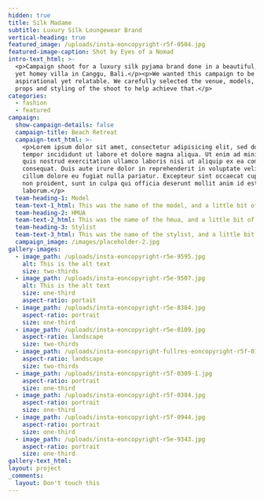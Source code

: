 ```yaml
---
hidden: true
title: Silk Madame
subtitle: Luxury Silk Loungewear Brand
vertical-heading: true
featured_image: /uploads/insta-eoncopyright-r5f-0504.jpg
featured-image-caption: Shot by Eyes of a Nomad
intro-text_html: >-
  <p>Campaign shoot for a luxury silk pyjama brand done in a beautiful, stylish
  yet homey villa in Canggu, Bali.</p><p>We wanted this campaign to be
  aspirational yet relatable. We carefully selected the venue, models, and even
  props and styling of the shoot to help achieve that.</p>
categories:
  - fashion
  - featured
campaign:
  show-campaign-details: false
  campaign-title: Beach Retreat
  campaign-text_html: >-
    <p>Lorem ipsum dolor sit amet, consectetur adipisicing elit, sed do eiusmod
    tempor incididunt ut labore et dolore magna aliqua. Ut enim ad minim veniam,
    quis nostrud exercitation ullamco laboris nisi ut aliquip ex ea commodo
    consequat. Duis aute irure dolor in reprehenderit in voluptate velit esse
    cillum dolore eu fugiat nulla pariatur. Excepteur sint occaecat cupidatat
    non proident, sunt in culpa qui officia deserunt mollit anim id est
    laborum.</p>
  team-heading-1: Model
  team-text-1_html: This was the name of the model, and a little bit of a blurb about her.
  team-heading-2: HMUA
  team-text-2_html: This was the name of the hmua, and a little bit of a blurb about her.
  team-heading-3: Stylist
  team-text-3_html: This was the name of the stylist, and a little bit of a blurb about her.
  campaign_image: /images/placeholder-2.jpg
gallery-images:
  - image_path: /uploads/insta-eoncopyright-r5e-9595.jpg
    alt: This is the alt text
    size: two-thirds
  - image_path: /uploads/insta-eoncopyright-r5e-9507.jpg
    alt: This is the alt text
    size: one-third
    aspect-ratio: portait
  - image_path: /uploads/insta-eoncopyright-r5e-8384.jpg
    aspect-ratio: portrait
    size: one-third
  - image_path: /uploads/insta-eoncopyright-r5e-0109.jpg
    aspect-ratio: landscape
    size: two-thirds
  - image_path: /uploads/insta-eoncopyright-fullres-eoncopyright-r5f-0173-1.jpg
    aspect-ratio: landscape
    size: two-thirds
  - image_path: /uploads/insta-eoncopyright-r5f-0309-1.jpg
    aspect-ratio: portrait
    size: one-third
  - image_path: /uploads/insta-eoncopyright-r5f-0384.jpg
    aspect-ratio: portrait
    size: one-third
  - image_path: /uploads/insta-eoncopyright-r5f-0944.jpg
    aspect-ratio: portrait
    size: one-third
  - image_path: /uploads/insta-eoncopyright-r5e-9343.jpg
    aspect-ratio: portrait
    size: one-third
gallery-text_html:
layout: project
_comments:
  layout: Don't touch this
---
```

